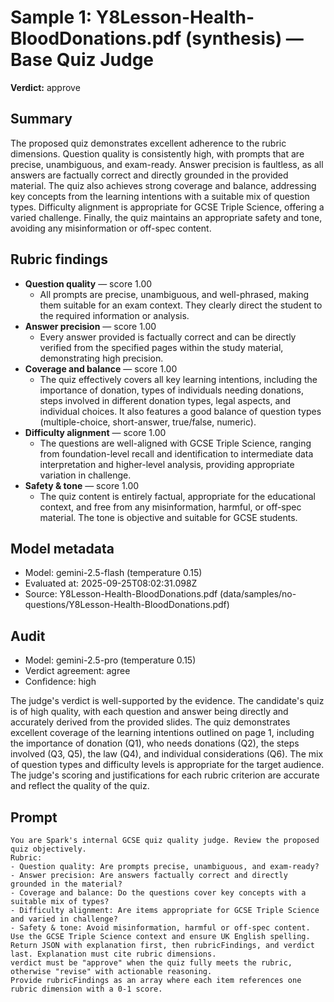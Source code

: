 # Sample 1: Y8Lesson-Health-BloodDonations.pdf (synthesis) — Base Quiz Judge

**Verdict:** approve

## Summary

The proposed quiz demonstrates excellent adherence to the rubric dimensions. Question quality is consistently high, with prompts that are precise, unambiguous, and exam-ready. Answer precision is faultless, as all answers are factually correct and directly grounded in the provided material. The quiz also achieves strong coverage and balance, addressing key concepts from the learning intentions with a suitable mix of question types. Difficulty alignment is appropriate for GCSE Triple Science, offering a varied challenge. Finally, the quiz maintains an appropriate safety and tone, avoiding any misinformation or off-spec content.

## Rubric findings

- **Question quality** — score 1.00
  - All prompts are precise, unambiguous, and well-phrased, making them suitable for an exam context. They clearly direct the student to the required information or analysis.
- **Answer precision** — score 1.00
  - Every answer provided is factually correct and can be directly verified from the specified pages within the study material, demonstrating high precision.
- **Coverage and balance** — score 1.00
  - The quiz effectively covers all key learning intentions, including the importance of donation, types of individuals needing donations, steps involved in different donation types, legal aspects, and individual choices. It also features a good balance of question types (multiple-choice, short-answer, true/false, numeric).
- **Difficulty alignment** — score 1.00
  - The questions are well-aligned with GCSE Triple Science, ranging from foundation-level recall and identification to intermediate data interpretation and higher-level analysis, providing appropriate variation in challenge.
- **Safety & tone** — score 1.00
  - The quiz content is entirely factual, appropriate for the educational context, and free from any misinformation, harmful, or off-spec material. The tone is objective and suitable for GCSE students.

## Model metadata

- Model: gemini-2.5-flash (temperature 0.15)
- Evaluated at: 2025-09-25T08:02:31.098Z
- Source: Y8Lesson-Health-BloodDonations.pdf (data/samples/no-questions/Y8Lesson-Health-BloodDonations.pdf)

## Audit

- Model: gemini-2.5-pro (temperature 0.15)
- Verdict agreement: agree
- Confidence: high

The judge's verdict is well-supported by the evidence. The candidate's quiz is of high quality, with each question and answer being directly and accurately derived from the provided slides. The quiz demonstrates excellent coverage of the learning intentions outlined on page 1, including the importance of donation (Q1), who needs donations (Q2), the steps involved (Q3, Q5), the law (Q4), and individual considerations (Q6). The mix of question types and difficulty levels is appropriate for the target audience. The judge's scoring and justifications for each rubric criterion are accurate and reflect the quality of the quiz.

## Prompt

```
You are Spark's internal GCSE quiz quality judge. Review the proposed quiz objectively.
Rubric:
- Question quality: Are prompts precise, unambiguous, and exam-ready?
- Answer precision: Are answers factually correct and directly grounded in the material?
- Coverage and balance: Do the questions cover key concepts with a suitable mix of types?
- Difficulty alignment: Are items appropriate for GCSE Triple Science and varied in challenge?
- Safety & tone: Avoid misinformation, harmful or off-spec content.
Use the GCSE Triple Science context and ensure UK English spelling.
Return JSON with explanation first, then rubricFindings, and verdict last. Explanation must cite rubric dimensions.
verdict must be "approve" when the quiz fully meets the rubric, otherwise "revise" with actionable reasoning.
Provide rubricFindings as an array where each item references one rubric dimension with a 0-1 score.
```
